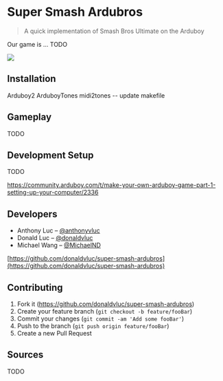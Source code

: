 # Super Smash Ardubros
> A quick implementation of Smash Bros Ultimate on the Arduboy

Our game is ... TODO

![](header.png)

## Installation

Arduboy2
ArduboyTones
midi2tones -- update makefile

## Gameplay

TODO

## Development Setup

TODO

https://community.arduboy.com/t/make-your-own-arduboy-game-part-1-setting-up-your-computer/2336

## Developers

* Anthony Luc – [@anthonyvluc](https://github.com/anthonyvluc)
* Donald Luc – [@donaldvluc](https://github.com/donaldvluc)
* Michael Wang – [@MichaelND](https://github.com/MichaelND)

[https://github.com/donaldvluc/super-smash-ardubros](https://github.com/donaldvluc/super-smash-ardubros)

## Contributing

1. Fork it (<https://github.com/donaldvluc/super-smash-ardubros>)
2. Create your feature branch (`git checkout -b feature/fooBar`)
3. Commit your changes (`git commit -am 'Add some fooBar'`)
4. Push to the branch (`git push origin feature/fooBar`)
5. Create a new Pull Request

## Sources

TODO